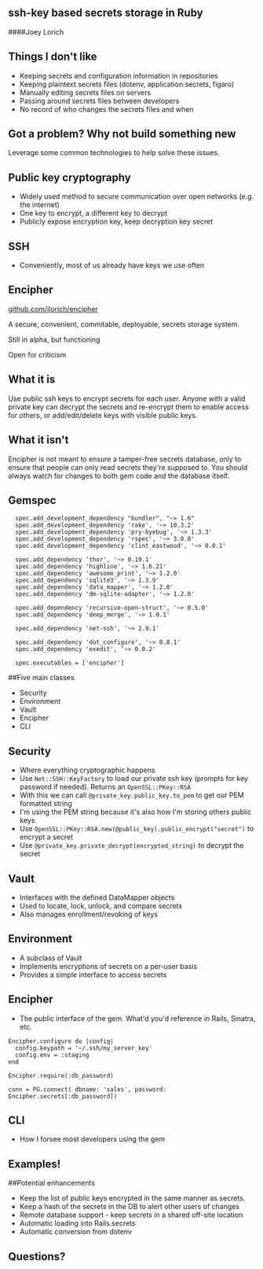 ## ssh-key based secrets storage in Ruby
####Joey Lorich


## Things I don't like

- Keeping secrets and configuration information in repositories
- Keeping plaintext secrets files (dotenv, application.secrets, figaro)
- Manually editing secrets files on servers
- Passing around secrets files between developers
- No record of who changes the secrets files and when


## Got a problem? Why not build something new

Leverage some common technologies to help solve these issues.


## Public key cryptography

- Widely used method to secure communication over open networks (e.g. the internet)
- One key to encrypt, a different key to decrypt
- Publicly expose encryption key, keep decryption key secret


## SSH

- Conveniently, most of us already have keys we use often


## Encipher

[github.com/jlorich/encipher](https://github.com/jlorich/encipher)

A secure, convenient, commitable, deployable, secrets storage system.

Still in alpha, but functioning

Open for criticism


## What it is

Use public ssh keys to encrypt secrets for each user.  Anyone with a valid private key can decrypt the secrets and re-encrypt them to enable access for others, or add/edit/delete keys with visible public keys.


## What it isn't

Encipher is not meant to ensure a tamper-free secrets database, only to ensure that people can only read secrets they're supposed to.  You should always watch for changes to both gem code and the database itself.


## Gemspec

```
  spec.add_development_dependency "bundler", "~> 1.6"
  spec.add_development_dependency 'rake', '~> 10.3.2'
  spec.add_development_dependency 'pry-byebug', '~> 1.3.3'
  spec.add_development_dependency 'rspec', '~> 3.0.0'
  spec.add_development_dependency 'clint_eastwood', '~> 0.0.1'

  spec.add_dependency 'thor', '~> 0.19.1'
  spec.add_dependency 'highline', '~> 1.6.21'
  spec.add_dependency 'awesome_print', '~> 1.2.0'
  spec.add_dependency 'sqlite3', '~> 1.3.9'
  spec.add_dependency 'data_mapper', '~> 1.2.0'
  spec.add_dependency 'dm-sqlite-adapter', '~> 1.2.0'

  spec.add_dependency 'recursive-open-struct', '~> 0.5.0'
  spec.add_dependency 'deep_merge', '~> 1.0.1'
  
  spec.add_dependency 'net-ssh', '~> 2.9.1'

  spec.add_dependency 'dot_configure', '~> 0.0.1'
  spec.add_dependency 'exedit', '~> 0.0.2'
  
  spec.executables = ['encipher']

  ```


##Five main classes

- Security
- Environment
- Vault
- Encipher
- CLI


## Security
 - Where everything cryptographic happens
 - Use `Net::SSH::KeyFactory` to load our private ssh key (prompts for key password if needed). Returns an `OpenSSL::PKey::RSA`
 - With this we can call `@private_key.public_key.to_pem` to get our PEM formatted string
 - I'm using the PEM string because it's also how I'm storing others public keys
 - Use `OpenSSL::PKey::RSA.new(@public_key).public_encrypt("secret")` to encrypt a secret
 - Use `@private_key.private_decrypt(encrypted_string)` to decrypt the secret


## Vault

 - Interfaces with the defined DataMapper objects
 - Used to locate, lock, unlock, and compare secrets
 - Also manages enrollment/revoking of keys


## Environment

 - A subclass of Vault
 - Implements encryptions of secrets on a per-user basis
 - Provides a simple interface to access secrets


## Encipher
 - The public interface of the gem.  What'd you'd reference in Rails, Sinatra, etc.

```
Encipher.configure do |config|
  config.keypath = '~/.ssh/my_server_key'
  config.env = :staging
end
```

```
Encipher.require(:db_password)
```

```
conn = PG.connect( dbname: 'sales', password: Encipher.secrets[:db_password]) 
```


## CLI

 - How I forsee most developers using the gem


## Examples!


##Potential enhancements

 - Keep the list of public keys encrypted in the same manner as secrets.
 - Keep a hash of the secrets in the DB to alert other users of changes
 - Remote database support - keep secrets in a shared off-site location
 - Automatic loading into Rails.secrets
 - Automatic conversion from dotenv


## Questions?